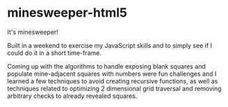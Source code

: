 # minesweeper-html5
It's minesweeper!

Built in a weekend to exercise my JavaScript skills and to simply see if I could do it in a short time-frame.

Coming up with the algorithms to handle exposing blank squares and populate mine-adjacent squares with numbers
were fun challenges and I learned a few techniques to avoid creating recursive functions, as well as techniques
related to optimizing 2 dimensional grid traversal and removing arbitrary checks to already revealed squares.
